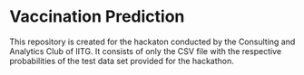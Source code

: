 # Vaccination Prediction
This repository is created for the hackaton conducted by the Consulting and Analytics Club of IITG. It consists of only the CSV file with the respective probabilities of the test data set provided for the hackathon.
